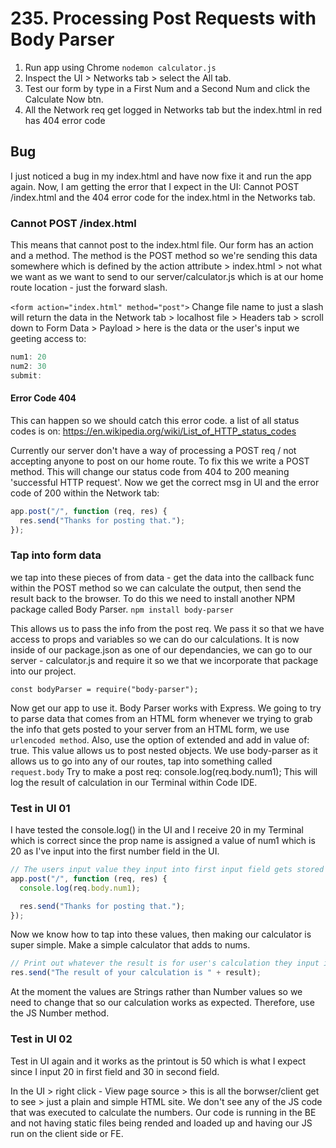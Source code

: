 # 235. Processing Post Requests with Body Parser

1. Run app using Chrome `nodemon calculator.js`
2. Inspect the UI > Networks tab > select the All tab.
3. Test our form by type in a First Num and a Second Num and click the Calculate Now btn.
4. All the Network req get logged in Networks tab but the index.html in red has 404 error code

## Bug

I just noticed a bug in my index.html and have now fixe it and run the app again. Now, I am getting the error that I expect in the UI: Cannot POST /index.html
and the 404 error code for the index.html in the Networks tab.

### Cannot POST /index.html

This means that cannot post to the index.html file.
Our form has an action and a method. The method is the POST method so we're sending this data somewhere which is defined by the action attribute > index.html > not what we want as we want to send to our server/calculator.js which is at our home route location - just the forward slash.

`<form action="index.html" method="post">`
Change file name to just a slash will return the data in the Network tab > localhost file > Headers tab > scroll down to Form Data > Payload > here is the data or the user's input we geeting access to:

```js
num1: 20
num2: 30
submit:
```

#### Error Code 404

This can happen so we should catch this error code.
a list of all status codes is on:
https://en.wikipedia.org/wiki/List_of_HTTP_status_codes

Currently our server don't have a way of processing a POST req / not accepting anyone to post on our home route. To fix this we write a POST method. This will change our status code from 404 to 200 meaning 'successful HTTP request'.
Now we get the correct msg in UI and the error code of 200 within the Network tab:

```js
app.post("/", function (req, res) {
  res.send("Thanks for posting that.");
});
```

### Tap into form data

we tap into these pieces of from data - get the data into the callback func within the POST method so we can calculate the output, then send the result back to the browser. To do this we need to install another NPM package called Body Parser.
`npm install body-parser`

This allows us to pass the info from the post req. We pass it so that we have access to props and variables so we can do our calculations. It is now inside of our package.json as one of our dependancies, we can go to our server - calculator.js and require it so we that we incorporate that package into our project.

`const bodyParser = require("body-parser");`

Now get our app to use it. Body Parser works with Express. We going to try to parse data that comes from an HTML form whenever we trying to grab the info that gets posted to your server from an HTML form, we use `urlencoded method`. Also, use the option of extended and add in value of: true. This value allows us to post nested objects. We use body-parser as it allows us to go into any of our routes, tap into something called `request.body` Try to make a post req: console.log(req.body.num1);
This will log the result of calculation in our Terminal within Code IDE.

### Test in UI 01

I have tested the console.log() in the UI and I receive 20 in my Terminal which is correct since the prop name is assigned a value of num1 which is 20 as I've input into the first number field in the UI.

```js
// The users input value they input into first input field gets stored inside of: req.body.num1
app.post("/", function (req, res) {
  console.log(req.body.num1);

  res.send("Thanks for posting that.");
});
```

Now we know how to tap into these values, then making our calculator is super simple. Make a simple calculator that adds to nums.

```js
// Print out whatever the result is for user's calculation they input into the two fields.
res.send("The result of your calculation is " + result);
```

At the moment the values are Strings rather than Number values so we need to change that so our calculation works as expected. Therefore, use the JS Number method.

### Test in UI 02

Test in UI again and it works as the printout is 50 which is what I expect since I input 20 in first field and 30 in second field.

In the UI > right click - View page source > this is all the borwser/client get to see > just a plain and simple HTML site. We don't see any of the JS code that was executed to calculate the numbers. Our code is running in the BE and not having static files being rended and loaded up and having our JS run on the client side or FE.
